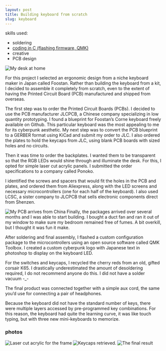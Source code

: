 ```yaml
---
layout: post
title: Building keyboard from scratch
slug: keyboard
---
```


skills used:
- soldering
- [coding in C (flashing firmware, QMK)](https://github.com/cforcomputer/patkey)
- creative 
- PCB design

![My desk at home](assets/images/projects/desk-extractor.jpeg)

For this project I selected an ergonomic design from a niche keyboard maker in Japan called Foostan. Rather than building the keyboard from a kit, I decided to assemble it completely from scratch, even to the extent of having the Printed Circuit Board (PCB) manufactured and shipped from overseas.

The first step was to order the Printed Circuit Boards (PCBs). I decided to use the PCB manufacturer JLCPCB, a Chinese company specializing in low quantity prototyping. I found a blueprint for Foostan’s Corne keyboard freely available on Github. This particular keyboard was the most appealing to me for its cyberpunk aesthetic. My next step was to convert the PCB blueprint to a GERBER format using KiCad and submit my order to JLC. I also ordered the plates to hold the keycaps from JLC, using blank PCB boards with sized holes and no circuits.

Then it was time to order the backplates. I wanted them to be transparent so that the RGB LEDs would shine through and illuminate the desk. For this, I opted for simple laser cut acrylic panels. I submitted the order specifications to a company called Ponoko.

I identified the screws and spacers that would fit the holes in the PCB and plates, and ordered them from Aliexpress, along with the LED screens and necessary microcontrollers (one for each half of the keyboard). I also used LCSC, a sister company to JLCPCB that sells electronic components direct from Shenzen.

![My PCB arrives from China](assets/images/projects/sealed-pcb.jpeg)
Finally, the packages arrived over several months and I was able to start building. I bought a duct fan and ran it out of my window to make sure my bedroom remained free of fumes. A bit overkill, but I thought it was fun it make.

After soldering and final assembly, I flashed a custom configuration package to the microcontrollers using an open source software called QMK Toolbox. I created a custom cyberpunk logo with Japanese text in photoshop to display on the keyboard LED.

For the switches and keycaps, I recycled the cherry reds from an old, gifted corsair K65. I drastically underestimated the amount of desoldering required, I do not recommend anyone do this. I did not have a solder vacuum -_-

The final product was connected together with a simple aux cord, the same you’d use for connecting a pair of headphones.

Because the keyboard did not have the standard number of keys, there were multiple layers accessed by pre-programmed key combinations. For this reason, the keyboard had quite the learning curve, it was like touch typing, but with three new mini-keyboards to memorize.

### photos
![Laser cut acrylic for the frame](assets/images/projects/laser-cut.jpeg)
![Keycaps retrieved.](assets/images/projects/keycaps.jpeg)
![The final result](assets/images/projects/split-kb-final.jpeg)